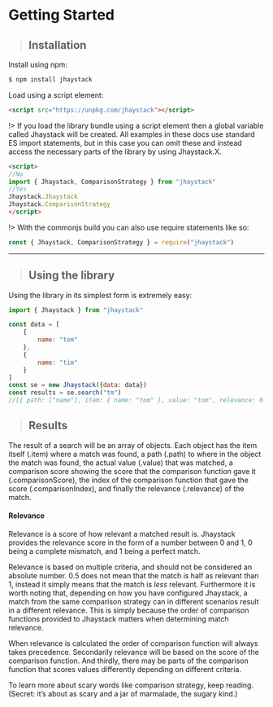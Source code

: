 # Getting Started

> ## Installation

Install using npm:

```bash
$ npm install jhaystack
```

Load using a script element:
```html
<script src="https://unpkg.com/jhaystack"></script>
```

!> If you load the library bundle using a script element then a global variable called Jhaystack will be created. All examples in these docs use standard ES import statements, but in this case you can omit these and instead access the necessary parts of the library by using Jhaystack.X.
```html
<script>
//No
import { Jhaystack, ComparisonStrategy } from "jhaystack"
//Yes
Jhaystack.Jhaystack
Jhaystack.ComparisonStrategy
</script>
```

!> With the commonjs build you can also use require statements like so:
```javascript
const { Jhaystack, ComparisonStrategy } = require("jhaystack")
```

------------------------------------------------------------------------------

> ## Using the library

Using the library in its simplest form is extremely easy:

```javascript
import { Jhaystack } from "jhaystack"

const data = [
    {
        name: "tom"
    },
    {
        name: "tim"
    }
]
const se = new Jhaystack({data: data})
const results = se.search("tm")
//[{ path: ["name"], item: { name: "tom" }, value: "tom", relevance: 0.749999995, comparisonScore: 0.49999999, comparisonIndex: 0}, { path: ["name"], item: { name: "tim" }, value: "tim", relevance: 0.749999995, comparisonScore: 0.49999999, comparisonIndex: 0 }]
```


> ## Results

The result of a search will be an array of objects. Each object has the item itself (.item) where a match was found, a path (.path) to where in the object the match was found, the actual value (.value) that was matched, a comparison score showing the score that the comparison function gave it (.comparisonScore), the index of the comparison function that gave the score (.comparisonIndex), and finally the relevance (.relevance) of the match.

#### Relevance

Relevance is a score of how relevant a matched result is. Jhaystack provides the relevance score in the form of a number between 0 and 1, 0 being a complete mismatch, and 1 being a perfect match.

Relevance is based on multiple criteria, and should not be considered an absolute number. 0.5 does not mean that the match is half as relevant than 1, instead it simply means that the match is *less* relevant. Furthermore it is worth noting that, depending on how you have configured Jhaystack, a match from the same comparison strategy can in different scenarios result in a different relevance. This is simply because the order of comparison functions provided to Jhaystack matters when determining match relevance. 

When relevance is calculated the order of comparison function will always takes precedence. Secondarily relevance will be based on the score of the comparison function. And thirdly, there may be parts of the comparison function that scores values differently depending on different criteria.

To learn more about scary words like comparison strategy, keep reading. (Secret: it’s about as scary and a jar of marmalade, the sugary kind.)

